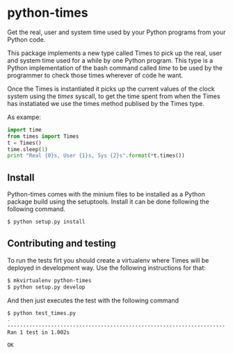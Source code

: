 # python-times

Get the real, user and system time used by your Python programs from your
Python code.

This package implements a new type called Times to pick up the real, user
and system time used for a while by one Python program. This type is a 
Python implementation of the bash command called *time* to be used by the
programmer to check those times wherever of code he want.

Once the Times is instantiated it picks up the current values of the clock
system using the *times* syscall, to get the time spent from when the 
Times has instatiated we use the times method publised by the Times type.

As exampe:

```python
import time
from times import Times
t = Times()
time.sleep(1)
print "Real {0}s, User {1}s, Sys {2}s".format(*t.times())
```

## Install

Python-times comes with the minium files to be installed as a Python package build
using the setuptools. Install it can be done following the following command.

```bash
$ python setup.py install
```

## Contributing and testing

To run the tests firt you should create a virtualenv where Times will be
deployed in development way. Use the following instructions for that:

```bash
$ mkvirtualenv python-times
$ python setup.py develop
```

And then just executes the test with the following command

```bash
$ python test_times.py
.
----------------------------------------------------------------------
Ran 1 test in 1.002s

OK
```
